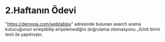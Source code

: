 # 2.Haftanın Ödevi

"https://demoqa.com/webtables" adresinde bulunan  search arama kutucuğunun erieşebilip erişelemediğini doğrulama otomasyonu  ,JUnit birim testi ile  yapılmıştır.
